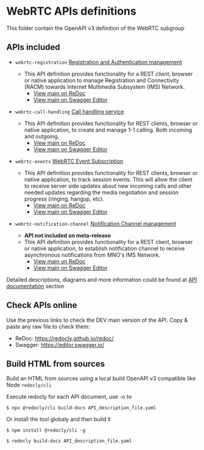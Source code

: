 # WebRTC APIs definitions

This folder contain the OpenAPI v3 definition of the WebRTC subgroup

## APIs included

* `webrtc-registration` [Registration and Authentication management](webrtc-registration.yaml)
  * This API definition provides functionality for a REST client, browser or native application to manage Registration and Connectivity (RACM) towards Internet Multimedia Subsystem (IMS) Network.
    * [View main on ReDoc](https://redocly.github.io/redoc/?url=https://raw.githubusercontent.com/camaraproject/WebRTC/main/code/API_definitions/webrtc-registration.yaml&nocors)
    * [View main on Swagger Editor](https://editor.swagger.io/?url=https://raw.githubusercontent.com/camaraproject/WebRTC/main/code/API_definitions/webrtc-registration.yaml)

* `webrtc-call-handling` [Call handling service](webrtc-call-handling.yaml)
  * This API definition provides functionality for REST clients, browser or native application, to create and manage 1-1 calling. Both incoming and outgoing.
    * [View main on ReDoc](https://redocly.github.io/redoc/?url=https://raw.githubusercontent.com/camaraproject/WebRTC/main/code/API_definitions/webrtc-call-handling.yaml&nocors)
    * [View main on Swagger Editor](https://editor.swagger.io/?url=https://raw.githubusercontent.com/camaraproject/WebRTC/main/code/API_definitions/webrtc-call-handling.yaml)

* `webrtc-events` [WebRTC Event Subscription](webrtc-events.yaml)
  * This API definition provides functionality for REST clients, browser or native application, to track session events. This will allow the client to receive server side updates about new incoming calls and other needed updates regarding the media negotiation and session progress (ringing, hangup, etc).
    * [View main on ReDoc](https://redocly.github.io/redoc/?url=https://raw.githubusercontent.com/camaraproject/WebRTC/main/code/API_definitions/webrtc-events.yaml&nocors)
    * [View main on Swagger Editor](https://editor.swagger.io/?url=https://raw.githubusercontent.com/camaraproject/WebRTC/main/code/API_definitions/webrtc-events.yaml)

* `webrtc-notification-channel` [Notification Channel management](webrtc-notification-channel.yaml)
  * **API not included on meta-release**
  * This API definition provides functionality for a REST client, browser or native application, to establish notification channel to receive asynchronous notifications from MNO's IMS Network.
    * [View main on ReDoc](https://redocly.github.io/redoc/?url=https://raw.githubusercontent.com/camaraproject/WebRTC/main/code/API_definitions/webrtc-notification-channel.yaml&nocors)
    * [View main on Swagger Editor](https://editor.swagger.io/?url=https://raw.githubusercontent.com/camaraproject/WebRTC/main/code/API_definitions/webrtc-notification-channel.yaml)

Detailed descriptions, diagrams and more information could be found at [API documentation](../../documentation/API_documentation/) section

## Check APIs online

Use the previous links to check the DEV main version of the API. Copy & paste any raw file to check them:

* ReDoc: https://redocly.github.io/redoc/
* Swagger: https://editor.swagger.io/


## Build HTML from sources

Build an HTML from sources using a local build OpenAPI v3 compatible like Node `redocly/cli`

Execute redocly for each API document, use -o to
```
$ npx @redocly/cli build-docs API_description_file.yaml
```

Or install the tool globaly and then build it
```
$ npm install @redocly/cli -g

$ redocly build-docs API_description_file.yaml
```